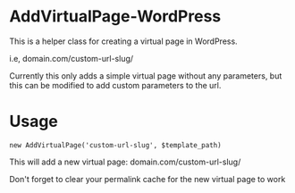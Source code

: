 # AddVirtualPage-WordPress

This is a helper class for creating a virtual page in WordPress.

i.e, domain.com/custom-url-slug/

Currently this only adds a simple virtual page without any parameters, but this can be modified to add custom parameters to the url.

# Usage

`new AddVirtualPage('custom-url-slug', $template_path)`

This will add a new virtual page: domain.com/custom-url-slug/

Don't forget to clear your permalink cache for the new virtual page to work


